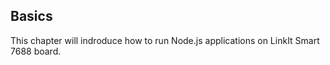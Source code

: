 ## Basics

This chapter will indroduce how to run Node.js applications on LinkIt Smart 7688 board.

